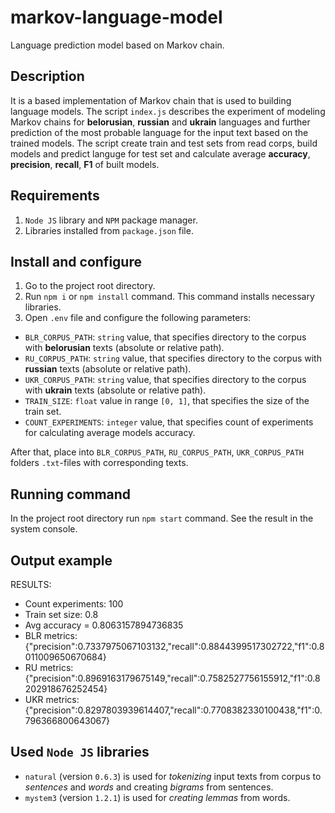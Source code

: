 # markov-language-model
Language prediction model based on Markov chain.

## Description
It is a based implementation of Markov chain that is used to building language models.
The script `index.js` describes the experiment of modeling Markov chains for __belorusian__, __russian__ and __ukrain__ languages
and further prediction of the most probable language for the input text based on the trained models.
The script create train and test sets from read corps, build models and predict languge for test set and calculate average __accuracy__, __precision__, __recall__, __F1__ of built models.

## Requirements
1. `Node JS` library and `NPM` package manager.
2. Libraries installed from `package.json` file.

## Install and configure
1. Go to the project root directory.
2. Run `npm i` or `npm install` command. This command installs necessary libraries.
3. Open `.env` file and configure the following parameters:
- `BLR_CORPUS_PATH`: `string` value, that specifies directory to the corpus with __belorusian__ texts (absolute or relative path).
- `RU_CORPUS_PATH`: `string` value, that specifies directory to the corpus with __russian__ texts (absolute or relative path).
- `UKR_CORPUS_PATH`: `string` value, that specifies directory to the corpus with __ukrain__ texts (absolute or relative path).
- `TRAIN_SIZE`: `float` value in range `[0, 1]`, that specifies the size of the train set.
- `COUNT_EXPERIMENTS`: `integer` value, that specifies count of experiments for calculating average models accuracy.

After that, place into `BLR_CORPUS_PATH`, `RU_CORPUS_PATH`, `UKR_CORPUS_PATH` folders `.txt`-files with corresponding texts.

## Running command
In the project root directory run `npm start` command.
See the result in the system console.

## Output example
 
 RESULTS:
 - Count experiments: 100
 - Train set size: 0.8
 - Avg accuracy = 0.8063157894736835
 - BLR metrics: {"precision":0.7337975067103132,"recall":0.8844399517302722,"f1":0.8011009650670684}
 - RU metrics: {"precision":0.8969163179675149,"recall":0.7582527756155912,"f1":0.8202918676252454}
 - UKR metrics: {"precision":0.8297803939614407,"recall":0.7708382330100438,"f1":0.796366800643067}


## Used `Node JS` libraries
- `natural` (version `0.6.3`) is used for _tokenizing_ input texts from corpus to _sentences_ and _words_ and creating _bigrams_ from sentences.
- `mystem3` (version `1.2.1`) is used for _creating lemmas_ from words.
